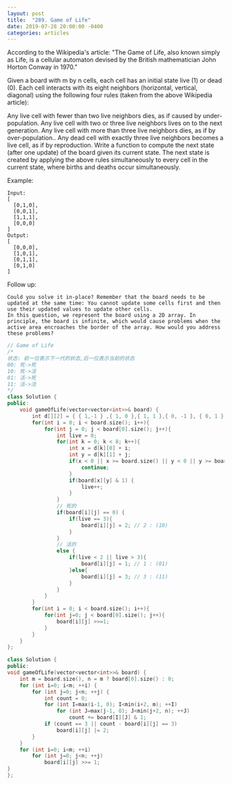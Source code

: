 ```yaml
---
layout: post
title:  "289. Game of Life"
date: 2019-07-28 20:00:00 -0400
categories: articles
---
```

According to the Wikipedia's article: "The Game of Life, also known simply as Life, is a cellular automaton devised by the British mathematician John Horton Conway in 1970."

Given a board with m by n cells, each cell has an initial state live (1) or dead (0). Each cell interacts with its eight neighbors (horizontal, vertical, diagonal) using the following four rules (taken from the above Wikipedia article):

Any live cell with fewer than two live neighbors dies, as if caused by under-population.
Any live cell with two or three live neighbors lives on to the next generation.
Any live cell with more than three live neighbors dies, as if by over-population..
Any dead cell with exactly three live neighbors becomes a live cell, as if by reproduction.
Write a function to compute the next state (after one update) of the board given its current state. The next state is created by applying the above rules simultaneously to every cell in the current state, where births and deaths occur simultaneously.

Example:
```
Input: 
[
  [0,1,0],
  [0,0,1],
  [1,1,1],
  [0,0,0]
]
Output: 
[
  [0,0,0],
  [1,0,1],
  [0,1,1],
  [0,1,0]
]
```
Follow up:
```
Could you solve it in-place? Remember that the board needs to be updated at the same time: You cannot update some cells first and then use their updated values to update other cells.
In this question, we represent the board using a 2D array. In principle, the board is infinite, which would cause problems when the active area encroaches the border of the array. How would you address these problems?
```
```c++
// Game of Life
/*
状态: 前一位表示下一代的状态,后一位表示当前的状态
00: 死->死
10: 死->活
01: 活->死
11: 活->活
*/
class Solution {
public:
    void gameOfLife(vector<vector<int>>& board) {
        int d[][2] = { { 1,-1 } ,{ 1, 0 },{ 1, 1 },{ 0, -1 }, { 0, 1 }, { -1, -1 }, { -1, 0 },{ -1, 1 } };
        for(int i = 0; i < board.size(); i++){
            for(int j = 0; j < board[0].size(); j++){
                int live = 0;
                for(int k = 0; k < 8; k++){
                    int x = d[k][0] + i;
                    int y = d[k][1] + j;
                    if(x < 0 || x >= board.size() || y < 0 || y >= board[0].size()) {
                        continue;
                    }
                    if(board[x][y] & 1) {
                        live++;
                    }
                }
                // 死的
                if(board[i][j] == 0) {
                    if(live == 3){
                        board[i][j] = 2; // 2 : (10)
                    }
                }
                // 活的
                else {
                    if(live < 2 || live > 3){
                        board[i][j] = 1; // 1 : (01)
                    }else{
                        board[i][j] = 3; // 3 : (11)   
                    }
                }
            }
        }
        for(int i = 0; i < board.size(); i++){
            for(int j=0; j < board[0].size(); j++){
                board[i][j] >>=1;
            }
        }
    }
};
```

```c++
class Solution {
public:
void gameOfLife(vector<vector<int>>& board) {
    int m = board.size(), n = m ? board[0].size() : 0;
    for (int i=0; i<m; ++i) {
        for (int j=0; j<n; ++j) {
            int count = 0;
            for (int I=max(i-1, 0); I<min(i+2, m); ++I)
                for (int J=max(j-1, 0); J<min(j+2, n); ++J)
                    count += board[I][J] & 1;
            if (count == 3 || count - board[i][j] == 3)
                board[i][j] |= 2;
        }
    }
    for (int i=0; i<m; ++i)
        for (int j=0; j<n; ++j)
            board[i][j] >>= 1;
}
};
```